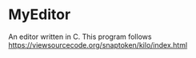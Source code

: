 # MyEditor
An editor written in C. This program follows https://viewsourcecode.org/snaptoken/kilo/index.html
